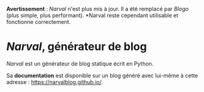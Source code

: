 **Avertissement** : *Narval* n'est plus mis à jour. Il a été remplacé par *Blogo* (plus simple, plus performant). *Narval reste cependant utilisable et fonctionne correctement.

# *Narval*, générateur de blog

_Narval_ est un générateur de blog statique écrit en Python.

Sa **documentation** est disponible sur un blog généré avec lui-même à cette adresse : https://narvalblog.github.io/.
